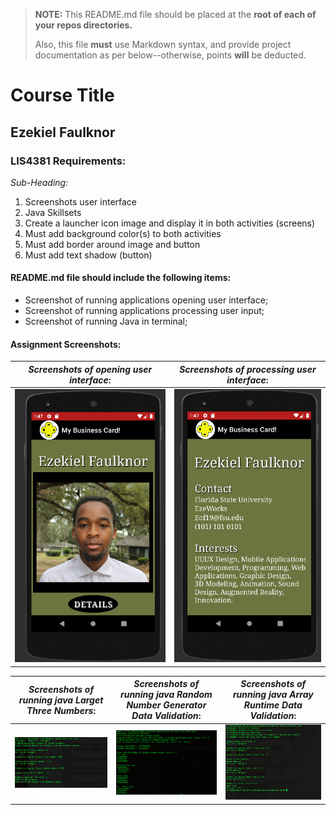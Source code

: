> **NOTE:** This README.md file should be placed at the **root of each of your repos directories.**
>
>Also, this file **must** use Markdown syntax, and provide project documentation as per below--otherwise, points **will** be deducted.
>

# Course Title

## Ezekiel Faulknor 

### LIS4381 Requirements:

*Sub-Heading:*

1. Screenshots user interface 
2. Java Skillsets 
3. Create a launcher icon image and display it in both activities (screens) 
4. Must add background color(s) to both activities 
5. Must add border around image and button 
6. Must add text shadow (button) 

#### README.md file should include the following items:

* Screenshot of running applications opening user interface;
* Screenshot of running applications processing user input;
* Screenshot of running Java in terminal;


#### Assignment Screenshots:

|*Screenshots of opening user interface*: | *Screenshots of processing user interface*: | 
| ----------- | ----------- |
| ![Screenshots of opening user interface](img/first_user_interface.png) | ![Screenshots of processing user interface](img/second_user_interface.png) |


|*Screenshots of running java Larget Three Numbers*: | *Screenshots of running java Random Number Generator Data Validation*: | *Screenshots of running java Array Runtime Data Validation*: |
| ----------- | ----------- | ----------- | 
|![Screenshots of running java Larget Three Numbers](img/largetThreeNumbers.png) |![Screenshots of running java Random Number Generator DataValidation](img/randomNumberGeneratorDataValidation.png) | ![Screenshots of running java Array Runtime Data Validation](img/array_Runtime_Data_Validation.png) |


